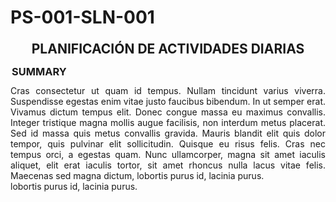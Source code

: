 <h1>PS-001-SLN-001</h1>

<h2 style="border: none; text-align: center; border-width: 2px; border-color: #34495e; margin: 0 0 0 0; padding: 2px 2px 12px 2px; border-radius: 10px; text-transform: uppercase;">
Planificación de Actividades Diarias</h2>
<h3 style = "margin: 0 0 0 0; padding: 2px 2px 12px 2px; text-transform: uppercase;">Summary</h3>
<p style = "list-style: none; display: block; width: 100%; margin: 0px; padding: 0px; text-align: justify; margin-bottom: -1.4em; list-style-type: none; margin: 0 0 0 0; padding: 0 0 0 0;">
Cras consectetur ut quam id tempus. Nullam tincidunt varius viverra. Suspendisse egestas enim vitae justo faucibus bibendum. In ut semper erat. Vivamus dictum tempus elit. Donec congue massa eu maximus convallis. Integer tristique magna mollis augue facilisis, non interdum metus placerat. Sed id massa quis metus convallis gravida. Mauris blandit elit quis dolor tempor, quis pulvinar elit sollicitudin. Quisque eu risus felis. Cras nec tempus orci, a egestas quam. Nunc ullamcorper, magna sit amet iaculis aliquet, elit erat iaculis tortor, sit amet rhoncus nulla lacus vitae felis. Maecenas sed magna dictum, lobortis purus id, lacinia purus.</p>
<a>lobortis purus id, lacinia purus.</a>
